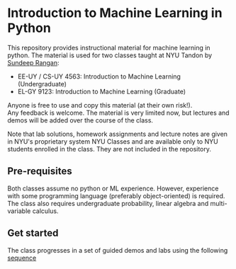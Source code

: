 # Introduction to Machine Learning in Python
 
This repository provides instructional material for 
machine learning in python.  The material is used for two classes taught at NYU Tandon
by [Sundeep Rangan](http://wireless.engineering.nyu.edu/sundeep-rangan/):

* EE-UY / CS-UY 4563: Introduction to Machine Learning (Undergraduate)
* EL-GY 9123: Introduction to Machine Learning (Graduate)

Anyone is free to use and copy this material (at their own risk!).  
Any feedback
is welcome.  The material is very limited now, but lectures and demos will
be added over the course of the class.  

Note that lab solutions, homework assignments and lecture notes are given in 
NYU's proprietary system NYU Classes and are available only to
NYU students enrolled in the class.    They are not included in the repository.

## Pre-requisites

Both classes assume no python or ML experience.  However, experience
with some programming language (preferably object-oriented) is required.
The class also requires undergraduate probability, 
linear algebra and multi-variable calculus.  

## Get started
The class progresses in a set of guided demos and labs using the following [sequence](sequence.md)


